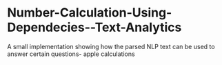 # Number-Calculation-Using-Dependecies--Text-Analytics
A small implementation showing how the parsed NLP text can be used to answer certain questions- apple calculations
